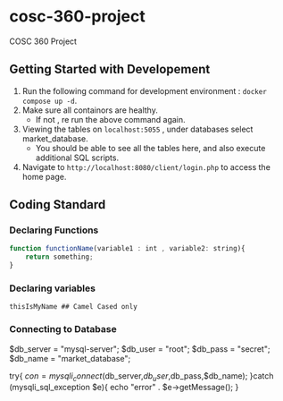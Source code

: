 # cosc-360-project
COSC 360 Project


## Getting Started with Developement
1. Run the following command for development environment : ```docker compose up -d```.
2. Make sure all containors are healthy.
	- If not , re run the above command again.
3. Viewing the tables on ```localhost:5055``` , under databases select market_database.
	- You should be able to see all the tables here, and also execute additional SQL scripts.
4. Navigate to ```http://localhost:8080/client/login.php``` to access the home page.



## Coding Standard

### Declaring Functions
```javascript
function functionName(variable1 : int , variable2: string){
	return something;
}
```
### Declaring variables
```thisIsMyName ## Camel Cased only```

### Connecting to Database
$db_server = "mysql-server";
$db_user = "root";
$db_pass = "secret";
$db_name = "market_database";

try{
    $con = mysqli_connect($db_server,$db_user,$db_pass,$db_name);
}catch (mysqli_sql_exception $e){
    echo "error" . $e->getMessage();
}



